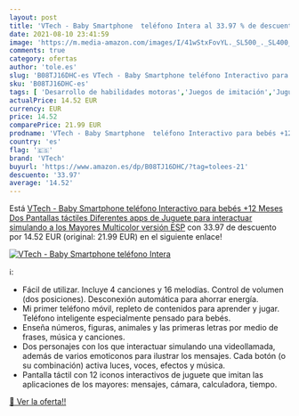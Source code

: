 ```yaml
---
layout: post
title: 'VTech - Baby Smartphone  teléfono Intera al 33.97 % de descuento'
date: 2021-08-10 23:41:59
image: 'https://m.media-amazon.com/images/I/41wStxFovYL._SL500_._SL400_.jpg'
comments: true
category: ofertas
author: 'tole.es'
slug: 'B08TJ16DHC-es VTech - Baby Smartphone teléfono Interactivo para bebés...'
sku: 'B08TJ16DHC-es'
tags: [ 'Desarrollo de habilidades motoras','Juegos de imitación','Juguetes','Juguetes para Bebés y primera infancia','Juguetes y juegos','Teléfonos y móviles de juguete','bebés','vtech', ]
actualPrice: 14.52 EUR
currency: EUR
price: 14.52
comparePrice: 21.99 EUR
prodname: 'VTech - Baby Smartphone  teléfono Interactivo para bebés +12 Meses  Dos Pantallas táctiles  Diferentes apps de Juguete para interactuar simulando a los Mayores  Multicolor  versión ESP'
country: 'es'
flag: '🇪🇸'
brand: 'VTech'
buyurl: 'https://www.amazon.es/dp/B08TJ16DHC/?tag=tolees-21'
descuento: '33.97'
average: '14.52'
---
```


Está [VTech - Baby Smartphone  teléfono Interactivo para bebés +12 Meses  Dos Pantallas táctiles  Diferentes apps de Juguete para interactuar simulando a los Mayores  Multicolor  versión ESP](https://www.amazon.es/dp/B08TJ16DHC/?tag=tolees-21) con 33.97 de descuento por 14.52 EUR (original: 21.99 EUR) en el siguiente enlace!

[![VTech - Baby Smartphone  teléfono Intera](https://m.media-amazon.com/images/I/41wStxFovYL._SL500_._SL400_.jpg)](https://www.amazon.es/dp/B08TJ16DHC/?tag=tolees-21)

ℹ️:

- Fácil de utilizar. Incluye 4 canciones y 16 melodías. Control de volumen (dos posiciones). Desconexión automática para ahorrar energía.
- Mi primer teléfono móvil, repleto de contenidos para aprender y jugar. Teléfono inteligente especialmente pensado para bebés.
- Enseña números, figuras, animales y las primeras letras por medio de frases, música y canciones.
- Dos personajes con los que interactuar simulando una videollamada, además de varios emoticonos para ilustrar los mensajes. Cada botón (o su combinación) activa luces, voces, efectos y música.
- Pantalla táctil con 12 iconos interactivos de juguete que imitan las aplicaciones de los mayores: mensajes, cámara, calculadora, tiempo.

[🛒 Ver la oferta!!](https://www.amazon.es/dp/B08TJ16DHC/?tag=tolees-21)
